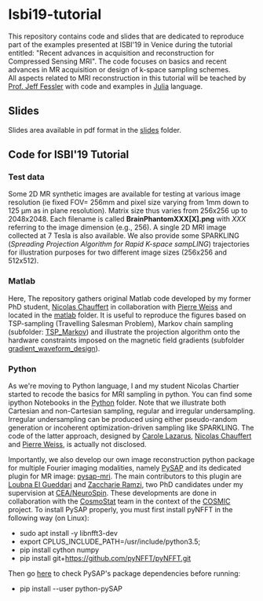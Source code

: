 # Isbi19-tutorial

This repository contains code and slides that are dedicated to reproduce part of the examples presented at ISBI'19 in Venice during the tutorial entitled: "Recent advances in acquisition and reconstruction for Compressed Sensing MRI". The code focuses on basics and recent advances in MR acquisition or design of k-space sampling schemes.  
All aspects related to MRI reconstruction in this tutorial will be teached by [Prof. Jeff Fessler](https://github.com/JeffFessler/MIRT.jl) with code and examples in [Julia](https://julialang.org/) language.

## Slides

Slides area available in pdf format in the [slides](https://github.com/philouc/isbi19-tutorial/tree/master/slides) folder. 

## Code for ISBI'19 Tutorial

### Test data

Some 2D MR synthetic images are available for testing at various image resolution (ie fixed FOV= 256mm and pixel size varying from 1mm down to 125 µm as in plane resolution). Matrix size thus varies from 256x256 up to 2048x2048. Each filename is called **BrainPhantomXXX[X].png** with _XXX_ referring to the image dimension (e.g., 256). A single 2D MRI image collected at 7 Tesla is also available. We also provide some SPARKLING (_Spreading Projection Algorithm for Rapid K-space sampLING_) trajectories for illustration purposes for two different image sizes (256x256 and 512x512). 

### Matlab

Here, The repository gathers original Matlab code developed by my former PhD student, [Nicolas Chauffert](http://chauffertn.free.fr/) in collaboration with [Pierre Weiss](https://www.math.univ-toulouse.fr/~weiss/) and located in the [matlab](https://github.com/philouc/isbi19-tutorial/tree/master/matlab) folder. It is useful to reproduce the figures based on TSP-sampling (Travelling Salesman Problem), Markov chain sampling (subfolder: [TSP_Markov](https://github.com/philouc/isbi19-tutorial/tree/master/matlab/TSP_Markov)) and illustrate the projection algorithm onto the hardware constraints imposed on the magnetic field gradients (subfolder [gradient_waveform_design](https://github.com/philouc/isbi19-tutorial/tree/master/matlab/gradient_waveform_design)).

### Python

As we're moving to Python language, I and my student Nicolas Chartier started to recode the basics for MRI sampling in python. You can find some ipython Notebooks in the [Python](https://github.com/philouc/isbi19-tutorial/tree/master/python) folder. Note that we illustrate both Cartesian and non-Cartesian sampling, regular and irregular undersampling. Irregular undersampling can be produced using either pseudo-random generation or incoherent optimization-driven sampling like SPARKLING. The code of the latter approach, designed by [Carole Lazarus](https://www.linkedin.com/in/carole-lazarus-b44907a6/?originalSubdomain=fr), [Nicolas Chauffert](http://chauffertn.free.fr/) and [Pierre Weiss](https://www.math.univ-toulouse.fr/~weiss/), is actually not disclosed.

Importantly, we also develop our own image reconstruction python package for multiple Fourier imaging modalities, namely [PySAP](https://github.com/CEA-COSMIC/pysap) and its dedicated plugin for MR image: [pysap-mri](https://github.com/CEA-COSMIC/pysap-mri). The main contributors to this plugin are [Loubna El Gueddari](https://github.com/LElgueddari) and [Zaccharie Ramzi](https://github.com/zaccharieramzi), two PhD candidates under my supervision at [CEA/NeuroSpin](http://joliot.cea.fr/drf/joliot/en/Pages/research_entities/NeuroSpin.aspx). These developments are done in collaboration with the [CosmoStat](https://cosmostat.org) team in the context of the [COSMIC](https://cosmic.cosmostat.org) project.
To install PySAP properly, you must first install pyNFFT in the following way (on Linux):

* sudo apt install -y libnfft3-dev 
* export CPLUS_INCLUDE_PATH=/usr/include/python3.5; 
* pip install cython numpy
* pip install git+https://github.com/pyNFFT/pyNFFT.git

Then go [here](https://github.com/CEA-COSMIC/pysap) to check PySAP's package dependencies before running:
* pip install --user python-pySAP


